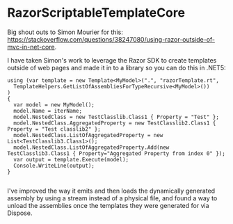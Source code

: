 # RazorScriptableTemplateCore

Big shout outs to Simon Mourier for this: https://stackoverflow.com/questions/38247080/using-razor-outside-of-mvc-in-net-core.

I have taken Simon's work to leverage the Razor SDK to create templates outside of web pages and made it in to a library so you can do this in .NET5:

```
using (var template = new Template<MyModel>(".", "razorTemplate.rt",
  TemplateHelpers.GetListOfAssembliesForTypeRecursive<MyModel>())
)
{
  var model = new MyModel();
  model.Name = iterName;
  model.NestedClass = new TestClasslib.Class1 { Property = "Test" };
  model.NestedClass.AggregatedProperty = new TestClasslib2.Class1 { Property = "Test classlib2" };
  model.NestedClass.ListOfAggregatedProperty = new List<TestClasslib3.Class1>();
  model.NestedClass.ListOfAggregatedProperty.Add(new TestClasslib3.Class1 { Property="Aggregated Property from index 0" });
  var output = template.Execute(model);
  Console.WriteLine(output);
}
                            
```

I've improved the way it emits and then loads the dynamically generated assembly by using a stream instead of a physical file, and found a way to unload the assemblies once the templates they were generated for via Dispose.
